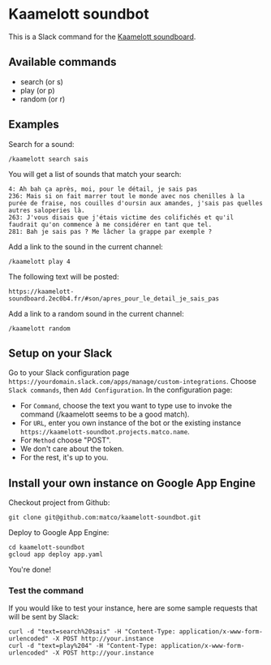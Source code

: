 # Kaamelott soundbot
This is a Slack command for the [Kaamelott soundboard](https://kaamelott-soundboard.2ec0b4.fr).

## Available commands
* search (or s)
* play (or p)
* random (or r)

## Examples
Search for a sound:
```
/kaamelott search sais
```

You will get a list of sounds that match your search:
```
4: Ah bah ça après, moi, pour le détail, je sais pas
236: Mais si on fait marrer tout le monde avec nos chenilles à la purée de fraise, nos couilles d'oursin aux amandes, j'sais pas quelles autres saloperies là.
263: J'vous disais que j'étais victime des colifichés et qu'il faudrait qu'on commence à me considérer en tant que tel.
281: Bah je sais pas ? Me lâcher la grappe par exemple ?
```

Add a link to the sound in the current channel:
```
/kaamelott play 4
```

The following text will be posted:
```
https://kaamelott-soundboard.2ec0b4.fr/#son/apres_pour_le_detail_je_sais_pas
```

Add a link to a random sound in the current channel:
```
/kaamelott random
```

## Setup on your Slack
Go to your Slack configuration page ```https://yourdomain.slack.com/apps/manage/custom-integrations```. Choose ```Slack commands```, then ```Add Configuration```.
In the configuration page:
* For ```Command```, choose the text you want to type use to invoke the command (/kaamelott seems to be a good match).
* For ```URL```, enter you own instance of the bot or the existing instance ```https://kaamelott-soundbot.projects.matco.name```.
* For ```Method``` choose "POST".
* We don't care about the token.
* For the rest, it's up to you.

## Install your own instance on Google App Engine
Checkout project from Github:
```
git clone git@github.com:matco/kaamelott-soundbot.git
```

Deploy to Google App Engine:
```
cd kaamelott-soundbot
gcloud app deploy app.yaml
```

You're done!

### Test the command
If you would like to test your instance, here are some sample requests that will be sent by Slack:
```
curl -d "text=search%20sais" -H "Content-Type: application/x-www-form-urlencoded" -X POST http://your.instance
curl -d "text=play%204" -H "Content-Type: application/x-www-form-urlencoded" -X POST http://your.instance
```
